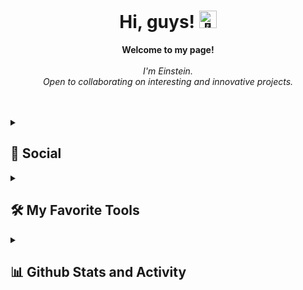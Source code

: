 <h1 align="center">Hi, guys! <img src="https://github-production-user-asset-6210df.s3.amazonaws.com/24524555/238178097-766d336d-b87d-44ba-807c-c51de2bc6b4d.gif" width="28px" alt="👋"></h1>

<p align="center">
    <b>Welcome to my page!</b><br><br>
    <i>
        I'm Einstein.<br>
        Open to collaborating on interesting and innovative projects.<br>
    </i><br>
</p>

<br/>


<details>
    <summary><h2>👨 Social</h2></summary>
🖱️ Click here to connect with me through my social contacts below!
  <p>
    <a href="https://github.com/AlbertEinsteinAN"><img alt="GitHub" src="https://img.shields.io/badge/GitHub-100000?style=for-the-badge&logo=github&logoColor=white"></a>
    <a href="https://www.instagram.com/alberteinstein.an/"><img alt="Instagram" src="https://img.shields.io/badge/Instagram-E4405F?style=for-the-badge&logo=instagram&logoColor=white"></a>
    <a href="https://www.linkedin.com/in/albert-einstein-ara%C3%BAjo-nogueira/"><img alt="Linkedin" src="https://img.shields.io/badge/LinkedIn-0077B5?style=for-the-badge&logo=linkedin&logoColor=white"></a>
    <a href="https://www.youtube.com/@alberteinsteinaraujonoguei2629"><img alt="Youtube" src="https://img.shields.io/badge/YouTube-FF0000?style=for-the-badge&logo=youtube&logoColor=white"></a>    
    <h3 align="left">Support:</h3>
  <p><a href="https://www.buymeacoffee.com/AlbertEinstein"> <img align="left" src="https://cdn.buymeacoffee.com/buttons/v2/default-yellow.png" height="50" width="210" alt="https://www.buymeacoffee.com/AlbertEinstein" /></a></p><br><br>
  </p>
</details>

<details> 
  <summary><h2>🛠️ My Favorite Tools</h2></summary>
  <!-- Some badges are from https://github.com/Envoy-VC/awesome-badges -->

<h3>👨‍💻 Programming and Skills</h3>
🖱️ Click here to view code examples!
<p>
    <a href="https://github.com/search?q=user%3AAlbertEinsteinAN+language%3Ac"><img alt="C" src="https://img.shields.io/badge/C-00599C?style=for-the-badge&logo=c&logoColor=white"></a>
    <a href="https://github.com/search?q=user%3AAlbertEinsteinAN+language%3Acsharp"><img alt="C#" src="https://img.shields.io/badge/C%23-239120?style=for-the-badge&logo=c-sharp&logoColor=white"></a>
    <a href="https://github.com/search?q=user%3AAlbertEinsteinAN+language%3Ahtml"><img alt="HTML" src="https://img.shields.io/badge/HTML-239120?style=for-the-badge&logo=html5&logoColor=white"></a>
    <a href="https://github.com/search?q=user%3AAlbertEinsteinAN+language%3Ajava"><img alt="Java" src="https://custom-icon-badges.demolab.com/badge/Java-007396.svg?logo=java&logoColor=white" style="width: 70px; height: auto;"></a>
    <a href="https://github.com/search?q=user%3AAlbertEinsteinAN+language%3Amarkdown"><img alt="Markdown" src="https://img.shields.io/badge/Markdown-000000?style=for-the-badge&logo=markdown&logoColor=white"></a>
    <a href="https://github.com/search?q=user%3AAlbertEinsteinAN+language%3Ar"><img alt="R" src="https://img.shields.io/badge/R-276DC3.svg?logo=r&logoColor=white" style="width: 47px; height: auto;"></a>
</p>


<h3>🎓 Education</h3>
🖱️ Click here to see my profile and educational achievements!
<p>
    <a href="https://www.beecrowd.com.br/judge/en/users/statistics/473113"><img alt="Beecrowd" src="https://i.imgur.com/OxvHYDF.png" style="width: 110px; height: auto;"></a>
    <a href="https://www.coursera.org/account/accomplishments/verify/HV9BGNJ473F9"><img alt="Coursera" src="https://img.shields.io/badge/Coursera-%230056D2.svg?style=for-the-badge&logo=Coursera&logoColor=white"></a>
    <a href="https://www.duolingo.com/profile/AlbertAraujo"><img alt="Duolingo" src="https://img.shields.io/badge/Duolingo-%234DC730.svg?style=for-the-badge&logo=Duolingo&logoColor=white"></a>
    <a href="https://auth.geeksforgeeks.org/user/alberteinsteinan"><img alt="Duolingo" src="https://img.shields.io/badge/GeeksforGeeks-gray?style=for-the-badge&logo=geeksforgeeks&logoColor=35914c"></a>
    <a href="https://leetcode.com/AlbertEinsteinAN/"><img alt="LeetCode" src="https://img.shields.io/badge/LeetCode-000000?style=for-the-badge&logo=LeetCode&logoColor=#d16c06"></a>
    <a href="https://www.reddit.com/user/Aromatic_Grab_4061/"><img alt="Reddit" src="https://img.shields.io/badge/Reddit-%23FF4500.svg?style=for-the-badge&logo=Reddit&logoColor=white"></a>
    <a href="https://stackoverflow.com/users/21540034/albert-einstein"><img alt="Stack Overflow" src="https://img.shields.io/badge/-Stackoverflow-FE7A16?style=for-the-badge&logo=stack-overflow&logoColor=white"></a>
    <a href="https://pt.khanacademy.org/profile/kaid_2154904614769729043447745/discussion"><img alt="Khan Academy" src="https://img.shields.io/badge/KhanAcademy-%2314BF96.svg?style=for-the-badge&logo=KhanAcademy&logoColor=white"></a>
</p>
      

<h3>💻 Software and Tools</h3>

<p>
    <a href="#"><img alt=".NET" src="https://img.shields.io/badge/.NET-5C2D91?style=for-the-badge&logo=.net&logoColor=white"></a>
    <a href="#"><img alt="Adobe" src="https://img.shields.io/badge/Adobe%20Creative%20Cloud-DA1F26?style=for-the-badge&logo=Adobe%20Creative%20Cloud&logoColor=white"></a>
    <a href="#"><img alt="Android Studio" src="https://img.shields.io/badge/Android_Studio-3DDC84?style=for-the-badge&logo=android-studio&logoColor=white"></a>
    <a href="#"><img alt="Audacity" src="https://img.shields.io/badge/Audacity-0000CC?style=for-the-badge&logo=audacity&logoColor=white"></a>
    <a href="#"><img alt="Blender" src="https://img.shields.io/badge/blender-%23F5792A.svg?style=for-the-badge&logo=blender&logoColor=white"></a>
    <a href="#"><img alt="Canva" src="https://img.shields.io/badge/Canva-%2300C4CC.svg?style=for-the-badge&logo=Canva&logoColor=white"></a>
    <a href="#"><img alt="Discord" src="https://img.shields.io/badge/Discord-7289DA?style=for-the-badge&logo=discord&logoColor=white"></a>
    <a href="#"><img alt="Eclipse" src="https://img.shields.io/badge/Eclipse-2C2255?style=for-the-badge&logo=eclipse&logoColor=white"></a>   
    <a href="#"><img alt="Git" src="https://img.shields.io/badge/GIT-E44C30?style=for-the-badge&logo=git&logoColor=white"></a>
    <a href="#"><img alt="GitHub Desktop" src="https://img.shields.io/badge/GitHub%20Desktop-8034A9.svg?logo=github&logoColor=white" style="width: 160px; height: auto;"></a>
    <a href="#"><img alt="Libre Office" src="https://img.shields.io/badge/LibreOffice-18A303?style=for-the-badge&logo=LibreOffice&logoColor=white"></a>
    <a href="#"><img alt="Microsoft	Office" src="https://img.shields.io/badge/Microsoft_Office-D83B01?style=for-the-badge&logo=microsoft-office&logoColor=white"></a>
    <a href="#"><img alt="Notepad++	" src="https://img.shields.io/badge/Notepad++-90E59A.svg?style=for-the-badge&logo=notepad%2B%2B&logoColor=black"></a>
    <a href="#"><img alt="OBS Studio" src="https://img.shields.io/badge/-OBS-302E31?logo=obs-studio&logoColor=white" style="width: 70px; height: auto;"></a>
    <a href="#"><img alt="RStudio" src="https://img.shields.io/badge/RStudio-75AADB?style=for-the-badge&logo=RStudio&logoColor=white"></a>
    <a href="#"><img alt="Tableau" src="https://img.shields.io/badge/Tableau-E97627?style=for-the-badge&logo=Tableau&logoColor=white"></a>
    <a href="#"><img alt="Visual Studio Code" src="https://img.shields.io/badge/Visual_Studio_Code-0078D4?style=for-the-badge&logo=visual%20studio%20code&logoColor=white"></a>
    <a href="#"><img alt="Unity" src="https://img.shields.io/badge/unity-%23000000.svg?style=for-the-badge&logo=unity&logoColor=white"></a>
    <a href="#"><img alt="Unreal Engine	" src="https://img.shields.io/badge/unrealengine-%23313131.svg?style=for-the-badge&logo=unrealengine&logoColor=white"></a>
    <a href="#"><img alt="Windows Terminal" src="https://img.shields.io/badge/Windows%20Terminal-%234D4D4D.svg?style=for-the-badge&logo=windows-terminal&logoColor=white"></a>
</p>

  
<h3>🌐 Browsers</h3>

<p>
    <a href="#"><img alt="Brave" src="https://img.shields.io/badge/Brave-FF1B2D?style=for-the-badge&logo=Brave&logoColor=white"></a>
    <a href="#"><img alt="Firefox" src="https://img.shields.io/badge/Firefox-FF7139?style=for-the-badge&logo=Firefox-Browser&logoColor=white"></a>
    <a href="#"><img alt="Google Chrome" src="https://img.shields.io/badge/Google%20Chrome-4285F4?style=for-the-badge&logo=GoogleChrome&logoColor=white"></a>
    <a href="#"><img alt="Opera" src="https://img.shields.io/badge/Opera-FF1B2D?style=for-the-badge&logo=Opera&logoColor=white"></a>
    <a href="#"><img alt="Tor" src="https://img.shields.io/badge/Tor-7D4698?style=for-the-badge&logo=Tor-Browser&logoColor=white"></a>
</p>


<h3>🗄️ Databases and Cloud Hosting</h3>

<p>
    <a href="#"><img alt="Azure" src="https://img.shields.io/badge/azure-%230072C6.svg?style=for-the-badge&logo=microsoftazure&logoColor=white"></a>
    <a href="#"><img alt="Firebase" src="https://img.shields.io/badge/firebase-%23039BE5.svg?style=for-the-badge&logo=firebase"></a>
    <a href="#"><img alt="Github Pages" src="https://img.shields.io/badge/github%20pages-121013?style=for-the-badge&logo=github&logoColor=white"></a>
    <a href="#"><img alt="Google Cloud" src="https://img.shields.io/badge/GoogleCloud-%234285F4.svg?style=for-the-badge&logo=google-cloud&logoColor=white"></a>
</p>
          

<h3>🎛️ Operating System</h3>

<p>
    <a href="#"><img alt="Android" src="https://img.shields.io/badge/Android-3DDC84?style=for-the-badge&logo=android&logoColor=white"></a>
    <a href="#"><img alt="Kali" src="https://img.shields.io/badge/Kali-268BEE?style=for-the-badge&logo=kalilinux&logoColor=white"></a>
    <a href="#"><img alt="Linux Mint" src="https://img.shields.io/badge/Linux%20Mint-87CF3E?style=for-the-badge&logo=Linux%20Mint&logoColor=white"></a>
    <a href="#"><img alt="Manjaro" src="https://img.shields.io/badge/Manjaro-35BF5C?style=for-the-badge&logo=Manjaro&logoColor=white"></a>
    <a href="#"><img alt="Ubuntu" src="https://img.shields.io/badge/Ubuntu-E95420?style=for-the-badge&logo=ubuntu&logoColor=white"></a>
    <a href="#"><img alt="Windows Xp, 7, 10 and 11" src="https://img.shields.io/badge/Windows-0078D6?style=for-the-badge&logo=windows&logoColor=white"></a>
</p>
  </details>

  
<details> 
  <summary><h2>📊 Github Stats and Activity</h2></summary>

  <h3>🔥 Streak Stats</h3>

  <!-- GitHub Readme Streak Stats - https://github.com/DenverCoder1/github-readme-streak-stats -->
  <p>
    <a href="https://streak-stats.demolab.com/?user=AlbertEinsteinAN&theme=dark&border_radius=1">
      <img title="🔥 Get streak stats for your profile at git.io/streak-stats" alt="AlbertEinsteinAN's streak" src="https://github-readme-streak-stats.herokuapp.com/?user=AlbertEinsteinAN&theme=dark&hide_border=true" height="190px"/></a>
  </p>

  <h3>💻 GitHub Profile Stats</h3>

<a href="https://github.com/AlbertEinsteinAN/github-readme-stats"><img alt="AlbertEinsteinAN's Github Stats" src="https://github-readme-stats.vercel.app/api?username=AlbertEinsteinAN&theme=dark&show_icons=true&hide_border=true&count_private=true" height="175px"/></a>
<a href="https://github.com/anuraghazra/github-readme-stats"><img alt="AlbertEinsteinAN's Top Languages" src="https://github-readme-stats.vercel.app/api/top-langs/?username=AlbertEinsteinAN&theme=dark&show_icons=true&hide_border=true&layout=compact" height="175px"/></a>
  <br/>

  <b>Note:</b> Top languages is only a metric of the languages my public code consists of and doesn't reflect experience or skill level.
  
  <!-- https://github.com/ashutosh00710/github-readme-activity-graph -->

  <a href="https://github.com/ashutosh00710/github-readme-activity-graph"><img alt="AlbertEinsteinAN's Activity Graph" src="https://github-readme-activity-graph.vercel.app/graph?username=AlbertEinsteinAN&bg_color=151515&color=ede607&line=0d8220&point=ffffff&area=true&hide_border=true" /></a>
   <h3>⚡ Recent GitHub Activity</h3>

   <!-- https://github.com/jamesgeorge007/github-activity-readme -->
   <!--START_SECTION:activity-->
 
 1. 🎉 Merged in [Beecrowd-Solutions/VS-files](https://github.com/AlbertEinsteinAN/Beecrowd-Solutions/tree/main/VS-files)
 2. 🎉 Merged in [Beecrowd-Solutions/Eclipse-files](https://github.com/AlbertEinsteinAN/Beecrowd-Solutions/tree/main/Eclipse-files)
 3. 🗣 Commented in Eggshi Game
 4. 🗣 Commented in Java project of POO
 <!--END_SECTION:activity-->

</details>

